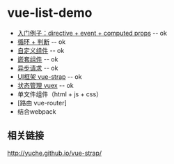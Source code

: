 # vue-list-demo

* [入门例子：directive + event + computed props](./getting-started) -- ok
* [循环 + 判断](./for-if) -- ok
* [自定义组件](./component) -- ok
* [嵌套组件](./nexted-components) -- ok
* [异步请求](./async-actions) -- ok
* [UI框架 vue-strap](./vue-strap) -- ok
* [状态管理 vuex](./state-management) -- ok
* 单文件组件（html + js + css）
* [路由 vue-router]
* 结合webpack

## 相关链接

http://yuche.github.io/vue-strap/